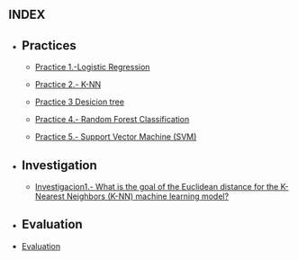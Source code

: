 ## INDEX

* ## Practices
   * [Practice 1.-Logistic Regression ](https://github.com/IgnacioCCM/Mineria_de_datos/tree/unit3/unit3/Practices/Pract1_Logistic_Regression)

   * [Practice 2.- K-NN](https://github.com/IgnacioCCM/Mineria_de_datos/tree/unit3/unit3/Practices/Pract2_K-nn)

   * [Practice 3 Desicion tree](https://github.com/IgnacioCCM/Mineria_de_datos/tree/unit3/unit3/Practices/Pract3_Desicion_tree)

   * [Practice 4.- Random Forest Classification](https://github.com/IgnacioCCM/Mineria_de_datos/tree/unit3/unit3/Practices/Pract4_Random_forest)

   * [Practice 5.- Support Vector Machine (SVM)](https://github.com/IgnacioCCM/Mineria_de_datos/tree/unit3/unit3/Practices/Pract5_SVM)
   
* ## Investigation
   * [Investigacion1.- What is the goal of the Euclidean distance for the K-Nearest Neighbors (K-NN) machine learning model?](https://github.com/IgnacioCCM/Mineria_de_datos/tree/unit3/unit3/Investigation)

* ## Evaluation
* [Evaluation](https://github.com/IgnacioCCM/Mineria_de_datos/tree/unit3/unit3/Evaluative)

